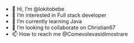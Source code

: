 - 👋 Hi, I’m @lokitobebe
- 👀 I’m interested in Full stack developer
- 🌱 I’m currently learning Java
- 💞️ I’m looking to collaborate on Christian67
- 📫 How to reach me @Comevolevasidimostrare 

<!---
lokitobebe/lokitobebe is a ✨ special ✨ repository because its `README.md` (this file) appears on your GitHub profile.
You can click the Preview link to take a look at your changes.
--->
